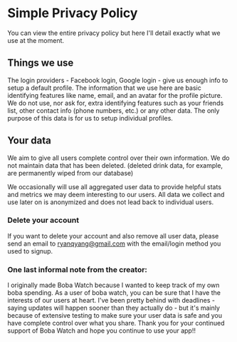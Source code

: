 # Simple Privacy Policy

You can view the entire privacy policy but here I'll detail exactly what we use at 
the moment.

## Things we use

The login providers - Facebook login, Google login - give us enough info to setup
a default profile. The information that we use here are basic identifying features like 
name, email, and an avatar for the profile picture. We do not use, nor ask for, extra 
identifying features such as your friends list, other contact info (phone numbers, etc.)
or any other data. The only purpose of this data is for us to setup individual profiles. 

## Your data

We aim to give all users complete control over their own information. We do not
maintain data that has been deleted. (deleted drink data, for example, are 
permanently wiped from our database)

We occasionally will use all aggregated user data to provide helpful stats and metrics 
we may deem interesting to our users. All data we collect and use later on is 
anonymized and does not lead back to individual users. 

### Delete your account

If you want to delete your account and also remove all user data, please send an email to 
ryanqyang@gmail.com with the email/login method you used to signup.

### One last informal note from the creator: 
I originally made Boba Watch because I wanted to keep track of my own boba spending. As 
a user of boba watch, you can be sure that I have the interests of our users at heart. 
I've been pretty behind with deadlines - saying updates will happen sooner than they 
actually do - but it's mainly because of extensive testing to make sure your user data 
is safe and you have complete control over what you share. Thank you for your continued 
support of Boba Watch and hope you continue to use your app!!